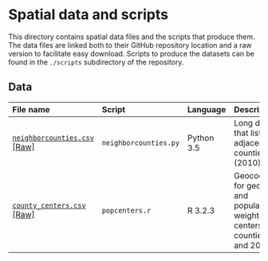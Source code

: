 # Spatial data and scripts

This directory contains spatial data files and the scripts that produce them. The data files are linked both to their GitHub repository location and a raw version to facilitate easy download. Scripts to produce the datasets can be found in the `./scripts` subdirectory of the repository.  

## Data

| File name | Script | Language | Description|
|:----------|:-----|:-------|:-----------|
|[`neighborcounties.csv`](https://github.com/btskinner/spatial/blob/master/data/neighborcounties.csv) [[Raw]](https://raw.githubusercontent.com/btskinner/spatial/master/data/neighborcounties.csv)|`neighborcounties.py`|Python 3.5|Long data file that lists all adjacent counties (2010)|
|[`county_centers.csv`](https://github.com/btskinner/spatial/blob/master/data/county_centers.csv) [[Raw]](https://raw.githubusercontent.com/btskinner/spatial/master/data/county_centers.csv)|`popcenters.r`|R 3.2.3|Geocoordinates for geographic and population-weighted centers in all counties (2000 and 2010)|
